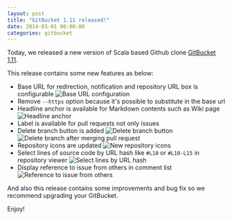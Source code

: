 ```yaml
---
layout: post
title: "GitBucket 1.11 released!"
date: 2014-03-01 00:00:00
categories: gitbucket
---
```

Today, we released a new version of Scala based Github clone [GitBucket 1.11](https://github.com/takezoe/gitbucket/releases/tag/1.11).

This release contains some new features as below:

- Base URL for redirection, notification and repository URL box is configurable
  ![Base URL configuration]({{site.baseurl}}/images/gitbucket-1.11/base-url.png)
- Remove `--https` option because it's possible to substitute in the base url
- Headline anchor is available for Markdown contents such as Wiki page
  ![Headline anchor]({{site.baseurl}}/images/gitbucket-1.11/headline-anchor.png)
- Label is available for pull requests not only issues
- Delete branch button is added
  ![Delete branch button]({{site.baseurl}}/images/gitbucket-1.11/delete_branch.png)
  ![Delete branch after merging pull request]({{site.baseurl}}/images/gitbucket-1.11/pullreq.png)
- Repository icons are updated
  ![New repository icons]({{site.baseurl}}/images/gitbucket-1.11/newicons.png)
- Select lines of source code by URL hash like `#L10` or `#L10-L15` in repository viewer
  ![Select lines by URL hash]({{site.baseurl}}/images/gitbucket-1.11/gitbucket_hash.png)
- Display reference to issue from others in comment list
  ![Reference to issue from others]({{site.baseurl}}/images/gitbucket-1.11/refer_issue.png)

And also this release contains some improvements and bug fix so we recommend upgrading your GitBucket.

Enjoy!
